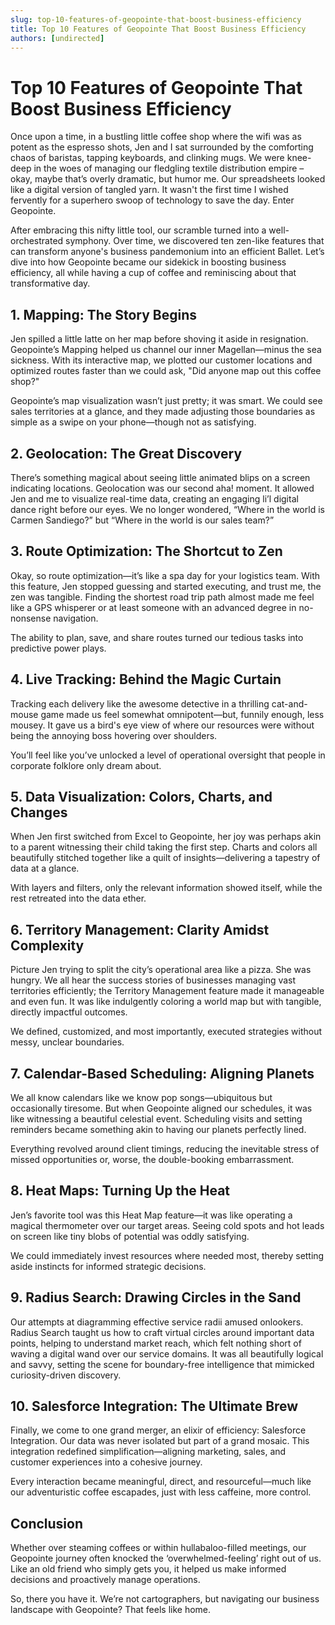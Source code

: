 ```yaml
---
slug: top-10-features-of-geopointe-that-boost-business-efficiency
title: Top 10 Features of Geopointe That Boost Business Efficiency
authors: [undirected]
---
```



# Top 10 Features of Geopointe That Boost Business Efficiency

Once upon a time, in a bustling little coffee shop where the wifi was as potent as the espresso shots, Jen and I sat surrounded by the comforting chaos of baristas, tapping keyboards, and clinking mugs. We were knee-deep in the woes of managing our fledgling textile distribution empire – okay, maybe that’s overly dramatic, but humor me. Our spreadsheets looked like a digital version of tangled yarn. It wasn't the first time I wished fervently for a superhero swoop of technology to save the day. Enter Geopointe.

After embracing this nifty little tool, our scramble turned into a well-orchestrated symphony. Over time, we discovered ten zen-like features that can transform anyone's business pandemonium into an efficient Ballet. Let’s dive into how Geopointe became our sidekick in boosting business efficiency, all while having a cup of coffee and reminiscing about that transformative day.

## 1. Mapping: The Story Begins

Jen spilled a little latte on her map before shoving it aside in resignation. Geopointe’s Mapping helped us channel our inner Magellan—minus the sea sickness. With its interactive map, we plotted our customer locations and optimized routes faster than we could ask, "Did anyone map out this coffee shop?"

Geopointe’s map visualization wasn’t just pretty; it was smart. We could see sales territories at a glance, and they made adjusting those boundaries as simple as a swipe on your phone—though not as satisfying.

## 2. Geolocation: The Great Discovery

There’s something magical about seeing little animated blips on a screen indicating locations. Geolocation was our second aha! moment. It allowed Jen and me to visualize real-time data, creating an engaging li’l digital dance right before our eyes. We no longer wondered, “Where in the world is Carmen Sandiego?” but “Where in the world is our sales team?”

## 3. Route Optimization: The Shortcut to Zen

Okay, so route optimization—it’s like a spa day for your logistics team. With this feature, Jen stopped guessing and started executing, and trust me, the zen was tangible. Finding the shortest road trip path almost made me feel like a GPS whisperer or at least someone with an advanced degree in no-nonsense navigation.

The ability to plan, save, and share routes turned our tedious tasks into predictive power plays.

## 4. Live Tracking: Behind the Magic Curtain

Tracking each delivery like the awesome detective in a thrilling cat-and-mouse game made us feel somewhat omnipotent—but, funnily enough, less mousey. It gave us a bird's eye view of where our resources were without being the annoying boss hovering over shoulders.

You’ll feel like you’ve unlocked a level of operational oversight that people in corporate folklore only dream about.

## 5. Data Visualization: Colors, Charts, and Changes

When Jen first switched from Excel to Geopointe, her joy was perhaps akin to a parent witnessing their child taking the first step. Charts and colors all beautifully stitched together like a quilt of insights—delivering a tapestry of data at a glance.

With layers and filters, only the relevant information showed itself, while the rest retreated into the data ether. 

## 6. Territory Management: Clarity Amidst Complexity

Picture Jen trying to split the city’s operational area like a pizza. She was hungry. We all hear the success stories of businesses managing vast territories efficiently; the Territory Management feature made it manageable and even fun. It was like indulgently coloring a world map but with tangible, directly impactful outcomes.

We defined, customized, and most importantly, executed strategies without messy, unclear boundaries.

## 7. Calendar-Based Scheduling: Aligning Planets

We all know calendars like we know pop songs—ubiquitous but occasionally tiresome. But when Geopointe aligned our schedules, it was like witnessing a beautiful celestial event. Scheduling visits and setting reminders became something akin to having our planets perfectly lined.

Everything revolved around client timings, reducing the inevitable stress of missed opportunities or, worse, the double-booking embarrassment.

## 8. Heat Maps: Turning Up the Heat

Jen’s favorite tool was this Heat Map feature—it was like operating a magical thermometer over our target areas. Seeing cold spots and hot leads on screen like tiny blobs of potential was oddly satisfying.

We could immediately invest resources where needed most, thereby setting aside instincts for informed strategic decisions.

## 9. Radius Search: Drawing Circles in the Sand

Our attempts at diagramming effective service radii amused onlookers. Radius Search taught us how to craft virtual circles around important data points, helping to understand market reach, which felt nothing short of waving a digital wand over our service domains. It was all beautifully logical and savvy, setting the scene for boundary-free intelligence that mimicked curiosity-driven discovery.

## 10. Salesforce Integration: The Ultimate Brew

Finally, we come to one grand merger, an elixir of efficiency: Salesforce Integration. Our data was never isolated but part of a grand mosaic. This integration redefined simplification—aligning marketing, sales, and customer experiences into a cohesive journey.

Every interaction became meaningful, direct, and resourceful—much like our adventuristic coffee escapades, just with less caffeine, more control.

## Conclusion

Whether over steaming coffees or within hullabaloo-filled meetings, our Geopointe journey often knocked the ‘overwhelmed-feeling’ right out of us. Like an old friend who simply gets you, it helped us make informed decisions and proactively manage operations. 

So, there you have it. We’re not cartographers, but navigating our business landscape with Geopointe? That feels like home.